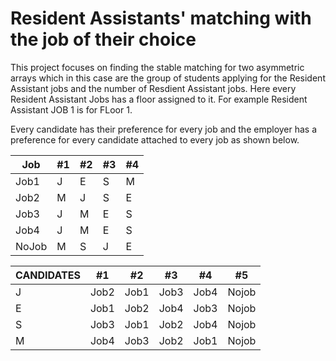 # Resident Assistants' matching with the job of their choice
This project focuses on finding the stable matching for two asymmetric arrays which in this case are the group of students 
applying for the Resident Assistant jobs and the number of Resdient Assistant jobs. Here every Resident Assistant Jobs has 
a floor assigned to it. For example Resident Assistant JOB 1 is for FLoor 1.

Every candidate has their preference for every job and the employer has a preference for every candidate attached to every job as shown 
below.

Job | #1 | #2 | #3 | #4 | 
--- | --- | --- | --- |--- |
Job1 | J | E | S | M | 
Job2 | M | J | S | E | 
Job3 | J | M | E | S | 
Job4 | J | M | E | S | 
NoJob | M | S | J | E | 

CANDIDATES | #1 | #2 | #3 | #4 | #5|
--- | --- | --- | --- |--- |--- |
J | Job2 | Job1 | Job3 | Job4 | Nojob
E | Job1 | Job2| Job4 | Job3 | Nojob
S | Job3| Job1 | Job2 | Job4 | Nojob
M | Job4 | Job3 | Job2 | Job1 | Nojob
